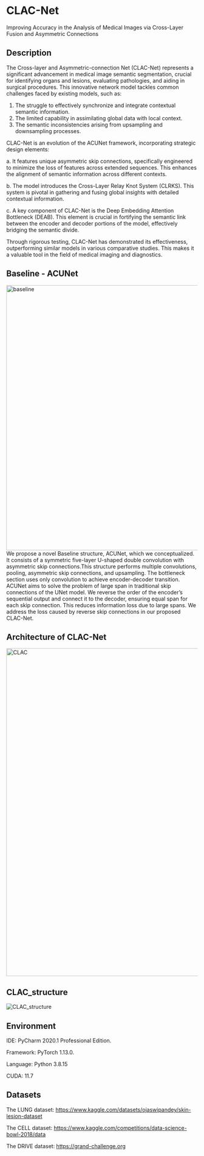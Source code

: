 # CLAC-Net
 Improving Accuracy in the Analysis of Medical Images via Cross-Layer Fusion and Asymmetric Connections

## Description
The Cross-layer and Asymmetric-connection Net (CLAC-Net) represents a significant advancement in medical image semantic segmentation, crucial for identifying organs and lesions, evaluating pathologies, and aiding in surgical procedures. This innovative network model tackles common challenges faced by existing models, such as:

1. The struggle to effectively synchronize and integrate contextual semantic information.
2. The limited capability in assimilating global data with local context.
3. The semantic inconsistencies arising from upsampling and downsampling processes.

CLAC-Net is an evolution of the ACUNet framework, incorporating strategic design elements:

a. It features unique asymmetric skip connections, specifically engineered to minimize the loss of features across extended sequences. This enhances the alignment of semantic information across different contexts.

b. The model introduces the Cross-Layer Relay Knot System (CLRKS). This system is pivotal in gathering and fusing global insights with detailed contextual information.

c. A key component of CLAC-Net is the Deep Embedding Attention Bottleneck (DEAB). This element is crucial in fortifying the semantic link between the encoder and decoder portions of the model, effectively bridging the semantic divide.

Through rigorous testing, CLAC-Net has demonstrated its effectiveness, outperforming similar models in various comparative studies. This makes it a valuable tool in the field of medical imaging and diagnostics.

## Baseline - ACUNet
<img width="698" alt="baseline" src="https://github.com/YF-W/CLAC-Net/assets/66008255/93afd068-a06b-4c5e-b0fc-cb303c5170c9">
We propose a novel Baseline structure, ACUNet, which we conceptualized. It consists of a symmetric five-layer U-shaped double convolution with asymmetric skip connections.This structure performs multiple convolutions,
pooling, asymmetric skip connections, and upsampling. The bottleneck section uses only convolution to achieve encoder-decoder transition. ACUNet aims to solve the problem of large span in traditional skip connections
of the UNet model. We reverse the order of the encoder’s sequential output and connect it to the decoder, ensuring equal span for each skip connection. This reduces information loss due to large spans. We address the
loss caused by reverse skip connections in our proposed CLAC-Net.


## Architecture of CLAC-Net
<img width="863" alt="CLAC" src="https://github.com/YF-W/CLAC-Net/assets/66008255/998f86fd-09b2-44ea-b31e-6b86da5f24de">

## CLAC_structure
![CLAC_structure](https://github.com/YF-W/CLAC-Net/assets/66008255/2d4b5132-8ae8-4d6a-a108-365df48db4b9)


## **Environment**

IDE: PyCharm 2020.1 Professional Edition.

Framework:  PyTorch 1.13.0.

Language: Python 3.8.15

CUDA: 11.7

## **Datasets**

The LUNG dataset: https://www.kaggle.com/datasets/ojaswipandey/skin-lesion-dataset

The CELL dataset: https://www.kaggle.com/competitions/data-science-bowl-2018/data

The DRIVE dataset: https://grand-challenge.org

